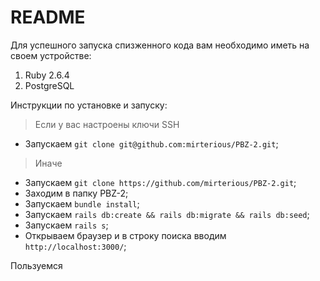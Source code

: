 # README

Для успешного запуска спизженного кода вам необходимо иметь на своем устройстве:

1) Ruby 2.6.4
2) PostgreSQL

Инструкции по установке и запуску:
> Если у вас настроены ключи SSH
* Запускаем `git clone git@github.com:mirterious/PBZ-2.git`;
> Иначе
* Запускаем `git clone https://github.com/mirterious/PBZ-2.git`;
* Заходим в папку PBZ-2;
* Запускаем `bundle install`;
* Запускаем `rails db:create && rails db:migrate && rails db:seed`;
* Запускаем `rails s`;
* Открываем браузер и в строку поиска вводим `http://localhost:3000/`;

Пользуемся
